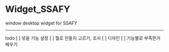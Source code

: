 # Widget_SSAFY
window desktop widget for SSAFY

---
todo
[ ] 넣을 기능 설정
[ ] 뭘로 만들지 고르기, 조사
[ ] 디자인
[ ] 기능별로 부족한거 배우기
